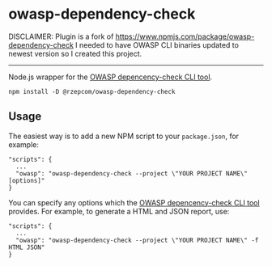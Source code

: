 # owasp-dependency-check

DISCLAIMER: Plugin is a fork of https://www.npmjs.com/package/owasp-dependency-check
I needed to have OWASP CLI binaries updated to newest version so I created this project.
<hr/>

Node.js wrapper for the [OWASP depencency-check CLI tool](https://jeremylong.github.io/DependencyCheck/dependency-check-cli/index.html).

```
npm install -D @rzepcom/owasp-dependency-check
```

## Usage

The easiest way is to add a new NPM script to your `package.json`, for example:

```
"scripts": {
  ...
  "owasp": "owasp-dependency-check --project \"YOUR PROJECT NAME\" [options]"
}
```

You can specify any options which the [OWASP depencency-check CLI tool](https://jeremylong.github.io/DependencyCheck/dependency-check-cli/index.html) provides. For example, to generate a HTML and JSON report, use:

```
"scripts": {
  ...
  "owasp": "owasp-dependency-check --project \"YOUR PROJECT NAME\" -f HTML JSON"
}
```
